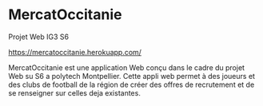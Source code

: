 # MercatOccitanie
Projet Web IG3 S6

https://mercatoccitanie.herokuapp.com/


MercatOccitanie est une application Web conçu dans le cadre du projet Web su S6 a polytech Montpellier.
Cette appli web permet à des joueurs et des clubs de football de la région de créer des offres de recrutement et de se renseigner sur celles deja existantes. 
